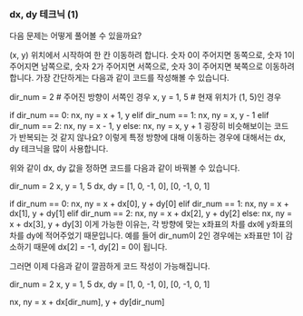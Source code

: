 ### dx, dy 테크닉 (1)


다음 문제는 어떻게 풀어볼 수 있을까요?

(x, y) 위치에서 시작하여 한 칸 이동하려 합니다.
숫자 0이 주어지면 동쪽으로, 
숫자 1이 주어지면 남쪽으로,
숫자 2가 주어지면 서쪽으로, 
숫자 3이 주어지면 북쪽으로 이동하려 합니다.
가장 간단하게는 다음과 같이 코드를 작성해볼 수 있습니다.

dir_num = 2 # 주어진 방향이 서쪽인 경우
x, y = 1, 5 # 현재 위치가 (1, 5)인 경우

if dir_num == 0:
    nx, ny = x + 1, y
elif dir_num == 1:
    nx, ny = x, y - 1
elif dir_num == 2:
    nx, ny = x - 1, y
else:
    nx, ny = x, y + 1
굉장히 비슷해보이는 코드가 반복되는 것 같지 않나요?
이렇게 특정 방향에 대해 이동하는 경우에 대해서는 dx, dy 테크닉을 많이 사용합니다.



위와 같이 dx, dy 값을 정하면 코드를 다음과 같이 바꿔볼 수 있습니다.

dir_num = 2 
x, y = 1, 5
dx, dy = [1, 0, -1, 0], [0, -1, 0, 1]

if dir_num == 0:
    nx, ny = x + dx[0], y + dy[0]
elif dir_num == 1:
    nx, ny = x + dx[1], y + dy[1]
elif dir_num == 2:
    nx, ny = x + dx[2], y + dy[2]
else:
    nx, ny = x + dx[3], y + dy[3]
이게 가능한 이유는, 각 방향에 맞는 x좌표의 차를 dx에 y좌표의 차를 dy에 적어주었기 때문입니다.
예를 들어 dir_num이 2인 경우에는 x좌표만 1이 감소하기 때문에 dx[2] = -1, dy[2] = 0이 됩니다.



그러면 이제 다음과 같이 깔끔하게 코드 작성이 가능해집니다.

dir_num = 2 
x, y = 1, 5
dx, dy = [1, 0, -1, 0], [0, -1, 0, 1]

nx, ny = x + dx[dir_num], y + dy[dir_num]
